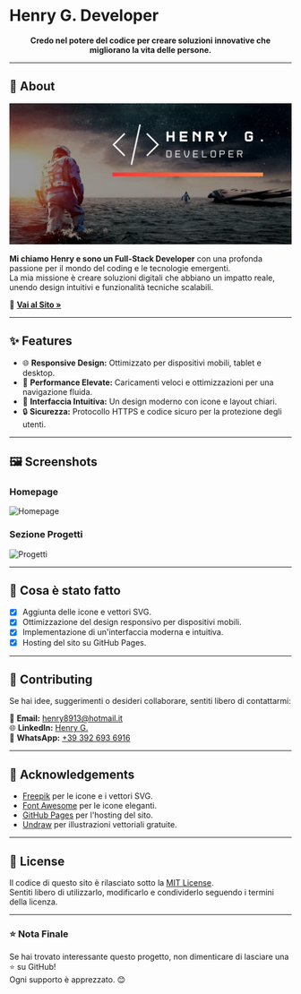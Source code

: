 # Henry G. Developer

<p align="center">
    <b>Credo nel potere del codice per creare soluzioni innovative che migliorano la vita delle persone.</b>
    <br />
</p>

---

## 🌟 About

![Cover](https://github.com/henry8913/henrygdeveloper.com/blob/main/img/cover.jpg)

**Mi chiamo Henry e sono un Full-Stack Developer** con una profonda passione per il mondo del coding e le tecnologie emergenti.  
La mia missione è creare soluzioni digitali che abbiano un impatto reale, unendo design intuitivi e funzionalità tecniche scalabili.

🔗 **[Vai al Sito »](https://henrygdeveloper.com/)**

---

## ✨ Features

- 🌐 **Responsive Design:** Ottimizzato per dispositivi mobili, tablet e desktop.
- 🚀 **Performance Elevate:** Caricamenti veloci e ottimizzazioni per una navigazione fluida.
- 🎨 **Interfaccia Intuitiva:** Un design moderno con icone e layout chiari.
- 🔒 **Sicurezza:** Protocollo HTTPS e codice sicuro per la protezione degli utenti.

---

## 🖼️ Screenshots

### Homepage
![Homepage](https://henrygdeveloper.com/index.html/)

### Sezione Progetti
![Progetti](https://henrygdeveloper.com/projects.html/)

---

## 🚀 Cosa è stato fatto

- [x] Aggiunta delle icone e vettori SVG.
- [x] Ottimizzazione del design responsivo per dispositivi mobili.
- [x] Implementazione di un'interfaccia moderna e intuitiva.
- [x] Hosting del sito su GitHub Pages.

---

## 🤝 Contributing

Se hai idee, suggerimenti o desideri collaborare, sentiti libero di contattarmi:

📧 **Email:** [henry8913@hotmail.it](mailto:henry8913@hotmail.it)  
🌐 **LinkedIn:** [Henry G.](https://www.linkedin.com/in/henry-k-grecchi-555454254/)  
💬 **WhatsApp:** [+39 392 693 6916](https://wa.me/393926936916)

---

## 🙏 Acknowledgements

- [Freepik](https://www.freepik.com/) per le icone e i vettori SVG.
- [Font Awesome](https://fontawesome.com/) per le icone eleganti.
- [GitHub Pages](https://pages.github.com/) per l'hosting del sito.
- [Undraw](https://undraw.co/) per illustrazioni vettoriali gratuite.

---

## 📄 License

Il codice di questo sito è rilasciato sotto la [MIT License](https://opensource.org/licenses/MIT).  
Sentiti libero di utilizzarlo, modificarlo e condividerlo seguendo i termini della licenza.

---

### ⭐ Nota Finale

Se hai trovato interessante questo progetto, non dimenticare di lasciare una ⭐ su GitHub!  
Ogni supporto è apprezzato. 😊